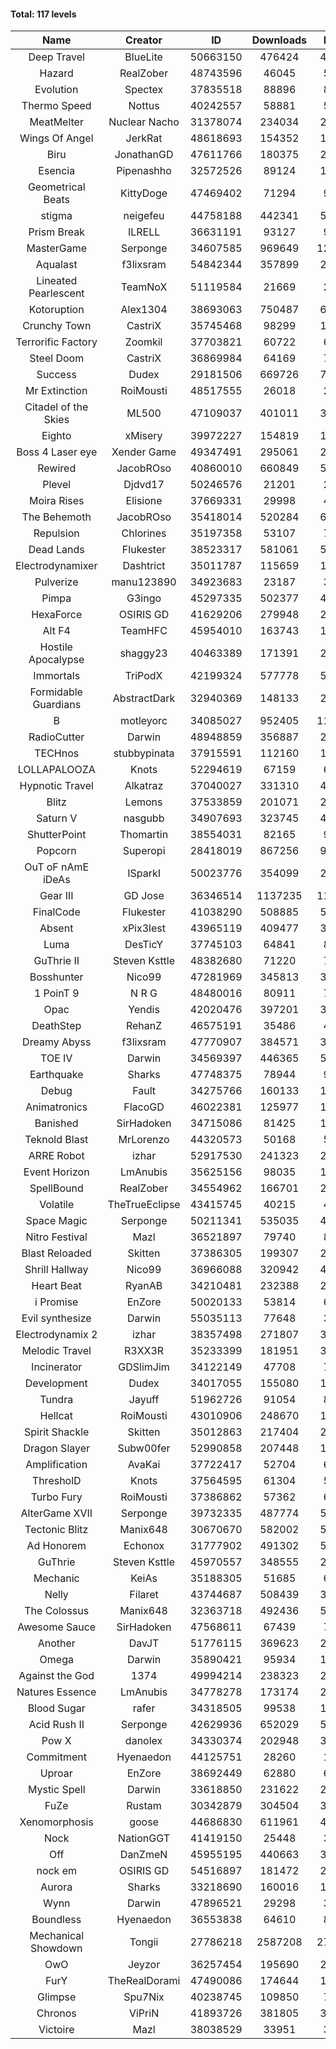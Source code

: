 #### Total: 117 levels

| Name | Creator | ID | Downloads | Likes |
|:---:|:---:|:---:|:---:|:---:|
| Deep Travel | BlueLite | 50663150 | 476424 | 42944
| Hazard | RealZober | 48743596 | 46045 | 5042
| Evolution | Spectex | 37835518 | 88896 | 8944
| Thermo Speed | Nottus | 40242557 | 58881 | 5488
| MeatMelter | Nuclear Nacho | 31378074 | 234034 | 24836
| Wings Of Angel | JerkRat | 48618693 | 154352 | 16408
| Biru | JonathanGD | 47611766 | 180375 | 26678
| Esencia | Pipenashho | 32572526 | 89124 | 11641
| Geometrical Beats | KittyDoge | 47469402 | 71294 | 9244
| stigma | neigefeu | 44758188 | 442341 | 51255
| Prism Break | ILRELL | 36631191 | 93127 | 9842
| MasterGame | Serponge | 34607585 | 969649 | 125348
| Aqualast | f3lixsram | 54842344 | 357899 | 22319
| Lineated Pearlescent | TeamNoX | 51119584 | 21669 | 2697
| Kotoruption | Alex1304 | 38693063 | 750487 | 67032
| Crunchy Town | CastriX | 35745468 | 98299 | 13667
| Terrorific Factory | Zoomkil | 37703821 | 60722 | 6212
| Steel Doom | CastriX | 36869984 | 64169 | 7848
| Success | Dudex | 29181506 | 669726 | 76668
| Mr Extinction | RoiMousti | 48517555 | 26018 | 2968
| Citadel of the Skies | ML500 | 47109037 | 401011 | 31858
| Eighto | xMisery | 39972227 | 154819 | 13654
| Boss 4 Laser eye | Xender Game | 49347491 | 295061 | 26000
| Rewired | JacobROso | 40860010 | 660849 | 50653
| Plevel | Djdvd17 | 50246576 | 21201 | 2589
| Moira Rises | Elisione | 37669331 | 29998 | 4535
| The Behemoth | JacobROso | 35418014 | 520284 | 61235
| Repulsion | Chlorines | 35197358 | 53107 | 7076
| Dead Lands | Flukester | 38523317 | 581061 | 59365
| Electrodynamixer | Dashtrict | 35011787 | 115659 | 16491
| Pulverize | manu123890 | 34923683 | 23187 | 3683
| Pimpa | G3ingo | 45297335 | 502377 | 41835
| HexaForce | OSIRIS GD | 41629206 | 279948 | 22055
| Alt F4 | TeamHFC | 45954010 | 163743 | 13655
| Hostile Apocalypse | shaggy23 | 40463389 | 171391 | 25453
| Immortals | TriPodX | 42199324 | 577778 | 51013
| Formidable Guardians | AbstractDark | 32940369 | 148133 | 21445
| B | motleyorc | 34085027 | 952405 | 118738
| RadioCutter | Darwin | 48948859 | 356887 | 25370
| TECHnos | stubbypinata | 37915591 | 112160 | 12943
| LOLLAPALOOZA | Knots | 52294619 | 67159 | 6229
| Hypnotic Travel | Alkatraz | 37040027 | 331310 | 46636
| Blitz | Lemons | 37533859 | 201071 | 24439
| Saturn V | nasgubb | 34907693 | 323745 | 40519
| ShutterPoint | Thomartin | 38554031 | 82165 | 9438
| Popcorn | Superopi | 28418019 | 867256 | 97280
| OuT oF nAmE iDeAs | ISparkI | 50023776 | 354099 | 27715
| Gear III | GD Jose | 36346514 | 1137235 | 117987
| FinalCode | Flukester | 41038290 | 508885 | 50325
| Absent | xPix3lest | 43965119 | 409477 | 31701
| Luma | DesTicY | 37745103 | 64841 | 8212
| GuThrie II | Steven Ksttle | 48382680 | 71220 | 7349
| Bosshunter | Nico99 | 47281969 | 345813 | 31366
| 1 PoinT 9 | N R G | 48480016 | 80911 | 7991
| Opac | Yendis | 42020476 | 397201 | 39160
| DeathStep | RehanZ | 46575191 | 35486 | 4010
| Dreamy Abyss | f3lixsram | 47770907 | 384571 | 30522
| TOE IV | Darwin | 34569397 | 446365 | 53130
| Earthquake  | Sharks | 47748375 | 78944 | 9572
| Debug | Fault | 34275766 | 160133 | 19842
| Animatronics | FlacoGD | 46022381 | 125977 | 13047
| Banished | SirHadoken | 34715086 | 81425 | 10368
| Teknold Blast | MrLorenzo | 44320573 | 50168 | 5027
| ARRE Robot | izhar | 52917530 | 241323 | 23803
| Event Horizon | LmAnubis | 35625156 | 98035 | 12001
| SpellBound | RealZober | 34554962 | 166701 | 22547
| Volatile | TheTrueEclipse | 43415745 | 40215 | 4093
| Space Magic | Serponge | 50211341 | 535035 | 45127
| Nitro Festival | Mazl | 36521897 | 79740 | 8483
| Blast Reloaded | Skitten | 37386305 | 199307 | 21808
| Shrill Hallway | Nico99 | 36966088 | 320942 | 43028
| Heart Beat | RyanAB | 34210481 | 232388 | 28805
| i Promise | EnZore | 50020133 | 53814 | 6309
| Evil synthesize | Darwin | 55035113 | 77648 | 3770
| Electrodynamix 2 | izhar | 38357498 | 271807 | 32734
| Melodic Travel | R3XX3R | 35233399 | 181951 | 30797
| Incinerator | GDSlimJim | 34122149 | 47708 | 7226
| Development | Dudex | 34017055 | 155080 | 17792
| Tundra | Jayuff | 51962726 | 91054 | 8966
| Hellcat | RoiMousti | 43010906 | 248670 | 17988
| Spirit Shackle | Skitten | 35012863 | 217404 | 29079
| Dragon Slayer | Subw00fer | 52990858 | 207448 | 16544
| Amplification | AvaKai | 37722417 | 52704 | 6411
| ThresholD | Knots | 37564595 | 61304 | 5375
| Turbo Fury | RoiMousti | 37386862 | 57362 | 6676
| AlterGame XVII | Serponge | 39732335 | 487774 | 51672
| Tectonic Blitz | Manix648 | 30670670 | 582002 | 59543
| Ad Honorem | Echonox | 31777902 | 491302 | 50418
| GuThrie | Steven Ksttle | 45970557 | 348555 | 26523
| Mechanic | KeiAs | 35188305 | 51685 | 6433
| Nelly | Filaret | 43744687 | 508439 | 35694
| The Colossus | Manix648 | 32363718 | 492436 | 52491
| Awesome Sauce | SirHadoken | 47568611 | 67439 | 7744
| Another | DavJT | 51776115 | 369623 | 28044
| Omega | Darwin | 35890421 | 95934 | 11993
| Against the God | 1374 | 49994214 | 238323 | 24088
| Natures Essence | LmAnubis | 34778278 | 173174 | 22673
| Blood Sugar | rafer | 34318505 | 99538 | 12750
| Acid Rush II | Serponge | 42629936 | 652029 | 54842
| Pow X | danolex | 34330374 | 202948 | 30829
| Commitment | Hyenaedon | 44125751 | 28260 | 1887
| Uproar | EnZore | 38692449 | 62880 | 6089
| Mystic Spell | Darwin | 33618850 | 231622 | 26269
| FuZe | Rustam | 30342879 | 304504 | 30793
| Xenomorphosis | goose | 44686830 | 611961 | 45031
| Nock | NationGGT | 41419150 | 25448 | 3019
| Off | DanZmeN | 45955195 | 440663 | 37992
| nock em | OSIRIS GD | 54516897 | 181472 | 20896
| Aurora | Sharks | 33218690 | 160016 | 16870
| Wynn | Darwin | 47896521 | 29298 | 3643
| Boundless | Hyenaedon | 36553838 | 64610 | 8134
| Mechanical Showdown | Tongii | 27786218 | 2587208 | 276084
| OwO | Jeyzor | 36257454 | 195690 | 20916
| FurY | TheRealDorami | 47490086 | 174644 | 18518
| Glimpse | Spu7Nix | 40238745 | 109850 | 7638
| Chronos | ViPriN | 41893726 | 381805 | 34432
| Victoire | Mazl | 38038529 | 33951 | 3680

